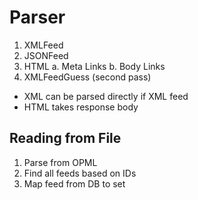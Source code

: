 # Parser

1. XMLFeed
2. JSONFeed
3. HTML
  a. Meta Links 
  b. Body Links
4. XMLFeedGuess (second pass)

- XML can be parsed directly if XML feed
- HTML takes response body


## Reading from File

1. Parse from OPML
2. Find all feeds based on IDs
3. Map feed from DB to set
